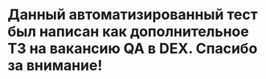 # Данный автоматизированный тест был написан как дополнительное ТЗ на вакансию QA в DEX. Спасибо за внимание!